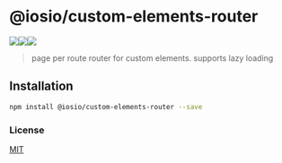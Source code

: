 
    
# @iosio/custom-elements-router

<img src="https://img.shields.io/circleci/project/github/iosio/custom-elements-router.svg?style=flat-square" /><img src="https://img.shields.io/npm/v/@iosio/custom-elements-router.svg?style=flat-square" /><img src="https://img.shields.io/bundlephobia/minzip/@iosio/custom-elements-router.svg?style=flat-square" />
> page per route router for custom elements. supports lazy loading

## Installation 
```sh
npm install @iosio/custom-elements-router --save
```
### License

[MIT]

[MIT]: https://choosealicense.com/licenses/mit/


